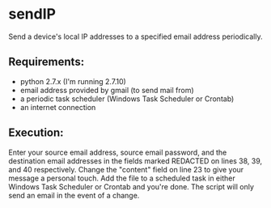 # sendIP
Send a device's local IP addresses to a specified email address periodically.

## Requirements:
 - python 2.7.x (I'm running 2.7.10)
 - email address provided by gmail (to send mail from)
 - a periodic task scheduler (Windows Task Scheduler or Crontab)
 - an internet connection

## Execution:
Enter your source email address, source email password, and the destination email addresses in the fields marked REDACTED on lines 38, 39, and 40 respectively. Change the "content" field on line 23 to give your message a personal touch. Add the file to a scheduled task in either Windows Task Scheduler or Crontab and you're done. The script will only send an email in the event of a change.